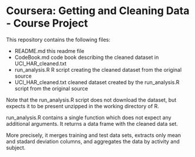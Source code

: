 # Coursera: Getting and Cleaning Data - Course Project
This repository contains the following files:

* README.md
  this readme file
* CodeBook.md
  code book describing the cleaned dataset in UCI_HAR_cleaned.txt
* run_analysis.R
  R script creating the cleaned dataset from the original source
* UCI_HAR_cleaned.txt
  cleaned dataset created by the run_analysis.R script from the original source

Note that the run_analysis.R script does not download the dataset, but expects it to be present unzipped in the working directory of R.

run_analysis.R contains a single function which does not expect any additional arguments. It returns a data frame with the cleaned data set.

More precisely, it merges training and test data sets, extracts only mean and stadard deviation columns, and aggregates the data by activity and subject.


